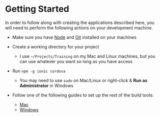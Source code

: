 # Getting Started

In order to follow along with creating the applications described here, you will need to perform the following actions on your development machine.

- Make sure you have <a href="https://nodejs.org/en/" target="_blank">Node</a> and <a href="https://git-scm.com/downloads" target="_blank">Git</a> installed on your machines

- Create a working directory for your project
   - I use `~/Projects/Training` on my Mac and Linux machines, but you can use whatever you want so long as you have access

- Run `npm -g ionic cordova` 
  - You may need to use `sudo` on Mac/Linux or right-click & **Run as Administrator** in Windows

- Follow one of the following guides to set up the rest of the build tools:
  - <a href="https://ionicframework.com/docs/developer-resources/platform-setup/mac-setup.html" target="_blank">Mac</a>
  -   <a href="https://ionicframework.com/docs/developer-resources/platform-setup/windows-setup.html" target="_blank">Windows</a>